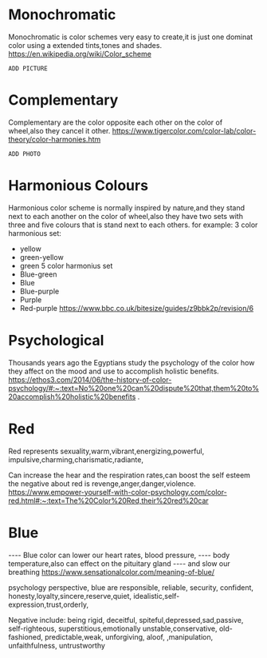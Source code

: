 # Monochromatic

Monochromatic is color schemes very easy to create,it is just one dominat color using a extended tints,tones and shades.
https://en.wikipedia.org/wiki/Color_scheme

```ADD PICTURE```

# Complementary

Complementary are the color opposite each other on the color of wheel,also they cancel it other.
https://www.tigercolor.com/color-lab/color-theory/color-harmonies.htm

```ADD PHOTO```

# Harmonious Colours

Harmonious color scheme is normally inspired by nature,and they stand next to each another on the color of wheel,also
they have two sets with three and five colours that is stand next to each others. for example:
3 color harmonious set:

- yellow
- green-yellow
- green 5 color harmonius set
- Blue-green
- Blue
- Blue-purple
- Purple
- Red-purple
  https://www.bbc.co.uk/bitesize/guides/z9bbk2p/revision/6

# Psychological

Thousands years ago the Egyptians study the psychology of the color how they affect on the mood and use to accomplish
holistic benefits.
https://ethos3.com/2014/06/the-history-of-color-psychology/#:~:text=No%20one%20can%20dispute%20that,them%20to%20accomplish%20holistic%20benefits
.

# Red

Red represents sexuality,warm,vibrant,energizing,powerful, impulsive,charming,charismatic,radiante,

Can increase the hear and the respiration rates,can boost the self esteem the negative about red is
revenge,anger,danger,violence.
https://www.empower-yourself-with-color-psychology.com/color-red.html#:~:text=The%20Color%20Red,their%20red%20car

# Blue

---- Blue color can lower our heart rates, blood pressure, ---- body temperature,also can effect on the pituitary gland
---- and slow our breathing https://www.sensationalcolor.com/meaning-of-blue/

psychology perspective, blue are responsible, reliable, security, confident, honesty,loyalty,sincere,reserve,quiet,
idealistic,self-expression,trust,orderly,

Negative include: being rigid, deceitful, spiteful,depressed,sad,passive, self-righteous, superstitious,emotionally
unstable,conservative, old-fashioned, predictable,weak, unforgiving, aloof, ,manipulation, unfaithfulness, untrustworthy
